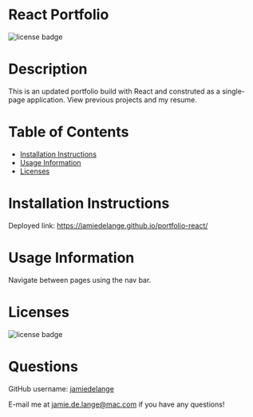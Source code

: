 # React Portfolio

  ![license badge](https://img.shields.io/badge/license-MIT-blue)

  # Description

  This is an updated portfolio build with React and construted as a single-page application. View previous projects and my resume.

  # Table of Contents
  * [Installation Instructions](#installation-instructions)
  * [Usage Information](#usage-information)
  * [Licenses](#licenses)

  # Installation Instructions
  Deployed link: https://jamiedelange.github.io/portfolio-react/

  # Usage Information
  Navigate between pages using the nav bar.

  # Licenses
  ![license badge](https://img.shields.io/badge/license-MIT-blue)

  # Questions
  GitHub username: [jamiedelange](https://github.com/jamiedelange)

  E-mail me at jamie.de.lange@mac.com if you have any questions!
  
